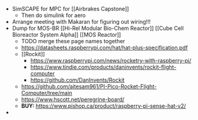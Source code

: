 - SimSCAPE for MPC for [[Airbrakes Capstone]]
	- Then do simulink for aero
- Arrange meeting with Makaran for figuring out wiring!!!
- Dump for MOS-BR [[Hi-Rel Modular Bio-Chem Reactor]] [[Cube Cell Bioreactor System Alpha]] [[MOS Reactor]]
	- TODO merge these page names together
	- https://datasheets.raspberrypi.com/hat/hat-plus-specification.pdf
	- [[Rockit]]
		- https://www.raspberrypi.com/news/rocketry-with-raspberry-pi/
		- https://www.tindie.com/products/daninvents/rockit-flight-computer
		- https://github.com/DanInvents/Rockit
	- https://github.com/aitesam961/PI-Pico-Rocket-Flight-Computer/tree/main
	- https://www.hscott.net/peregrine-board/
	- **BUY:** https://www.pishop.ca/product/raspberry-pi-sense-hat-v2/
-